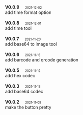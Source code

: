 <strong> V0.0.9 </strong>&nbsp;&nbsp;&nbsp;&nbsp;<span style="font-size: x-small; ">2021-12-02</span><br>
add time format option<br>
<br>
<strong> V0.0.8 </strong>&nbsp;&nbsp;&nbsp;&nbsp;<span style="font-size: x-small; ">2021-12-01</span><br>
add time tool<br>
<br>
<strong> V0.0.7 </strong>&nbsp;&nbsp;&nbsp;&nbsp;<span style="font-size: x-small; ">2021-11-20</span><br>
add base64 to image tool<br>
<br>
<strong> V0.0.6 </strong>&nbsp;&nbsp;&nbsp;&nbsp;<span style="font-size: x-small; ">2021-11-15</span><br>
add barcode and qrcode generation<br>
<br>
<strong> V0.0.5 </strong>&nbsp;&nbsp;&nbsp;&nbsp;<span style="font-size: x-small; ">2021-11-12</span><br>
add hex codec<br>
<br>
<strong> V0.0.3 </strong>&nbsp;&nbsp;&nbsp;&nbsp;<span style="font-size: x-small; ">2021-11-11</span><br>
add base64 codec<br>
<br>
<strong> V0.0.2 </strong>&nbsp;&nbsp;&nbsp;&nbsp;<span style="font-size: x-small; ">2021-11-09</span><br>
make the button pretty<br>
<br>